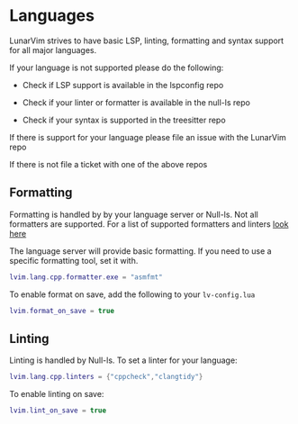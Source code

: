 # Languages

LunarVim strives to have basic LSP, linting, formatting and syntax support for all major languages.

If your language is not supported please do the following: 

- Check if LSP support is available in the lspconfig repo

- Check if your linter or formatter is available in the null-ls repo

- Check if your syntax is supported in the treesitter repo

If there is support for your language please file an issue with the LunarVim repo

If there is not file a ticket with one of the above repos

## Formatting 

Formatting is handled by by your language server or Null-ls. Not all formatters are supported.  For a list of supported formatters and linters [look here](https://github.com/jose-elias-alvarez/null-ls.nvim/blob/main/doc/BUILTINS.md#available-sources)

The language server will provide basic formatting.  If you need to use a specific formatting tool, set it with. 
``` lua
lvim.lang.cpp.formatter.exe = "asmfmt"
```
To enable format on save, add the following to your `lv-config.lua`

``` lua
lvim.format_on_save = true
```

## Linting
Linting is handled by Null-ls.  To set a linter for your language:

``` lua
lvim.lang.cpp.linters = {"cppcheck","clangtidy"}
```

To enable linting on save:

``` lua
lvim.lint_on_save = true
```
